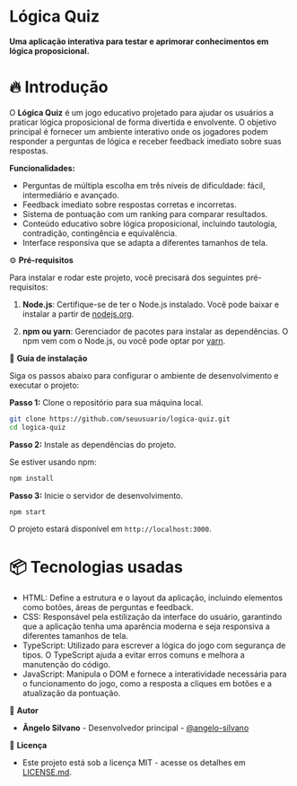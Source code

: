 # Lógica Quiz

**Uma aplicação interativa para testar e aprimorar conhecimentos em lógica proposicional.**

# 🔥 Introdução

O **Lógica Quiz** é um jogo educativo projetado para ajudar os usuários a praticar lógica proposicional de forma divertida e envolvente. O objetivo principal é fornecer um ambiente interativo onde os jogadores podem responder a perguntas de lógica e receber feedback imediato sobre suas respostas.

**Funcionalidades:**
- Perguntas de múltipla escolha em três níveis de dificuldade: fácil, intermediário e avançado.
- Feedback imediato sobre respostas corretas e incorretas.
- Sistema de pontuação com um ranking para comparar resultados.
- Conteúdo educativo sobre lógica proposicional, incluindo tautologia, contradição, contingência e equivalência.
- Interface responsiva que se adapta a diferentes tamanhos de tela.

⚙️ **Pré-requisitos**

Para instalar e rodar este projeto, você precisará dos seguintes pré-requisitos:

1. **Node.js**: Certifique-se de ter o Node.js instalado. Você pode baixar e instalar a partir de [nodejs.org](https://nodejs.org/).

2. **npm ou yarn**: Gerenciador de pacotes para instalar as dependências. O npm vem com o Node.js, ou você pode optar por [yarn](https://yarnpkg.com/).

🔨 **Guia de instalação**

Siga os passos abaixo para configurar o ambiente de desenvolvimento e executar o projeto:

**Passo 1:** Clone o repositório para sua máquina local.

```bash
git clone https://github.com/seuusuario/logica-quiz.git
cd logica-quiz
```

**Passo 2:** Instale as dependências do projeto.

Se estiver usando npm:

```bash
npm install
```


**Passo 3:** Inicie o servidor de desenvolvimento.

```bash
npm start
```

O projeto estará disponível em `http://localhost:3000`.


# 📦 Tecnologias usadas

- HTML: Define a estrutura e o layout da aplicação, incluindo elementos como botões, áreas de perguntas e feedback.
- CSS: Responsável pela estilização da interface do usuário, garantindo que a aplicação tenha uma aparência moderna e seja responsiva a diferentes tamanhos de tela.
- TypeScript: Utilizado para escrever a lógica do jogo com segurança de tipos. O TypeScript ajuda a evitar erros comuns e melhora a manutenção do código.
- JavaScript: Manipula o DOM e fornece a interatividade necessária para o funcionamento do jogo, como a resposta a cliques em botões e a atualização da pontuação.

👷 **Autor**

- **Ângelo Silvano** - Desenvolvedor principal - [@angelo-silvano](https://github.com/angelo-silvano)
  
📄 **Licença**

- Este projeto está sob a licença MIT - acesse os detalhes em [LICENSE.md](LICENSE.md).
